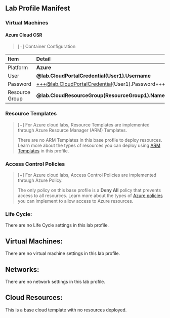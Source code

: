 ## Lab Profile Manifest

### Virtual Machines

#### Azure Cloud CSR

>[+] Container Configuration
>
| Item | Detail |
|:---------|:---------|
| Platform | **Azure** |
| User | **@lab.CloudPortalCredential(User1).Username** |
| Password | +++@lab.CloudPortalCredential(User1).Password+++ |
| Resource Group | **@lab.CloudResourceGroup(ResourceGroup1).Name**|


### Resource Templates

>[+] For Azure cloud labs, Resource Templates are implemented through Azure Resource Manager (ARM) Templates. 
>
>There are no ARM Templates in this base profile to deploy resources. Learn more about the types of resources you can deploy using [ARM Templates](https://learn.microsoft.com/en-us/azure/azure-resource-manager/templates/overview) in this profile. 


### Access Control Policies

>[+] For Azure cloud labs, Access Control Policies are implemented through Azure Policy. 
>
>The only policy on this base profile is a **Deny All** policy that prevents access to all resources. Learn more about the types of [Azure policies](https://learn.microsoft.com/en-us/azure/governance/policy/overview) you can implement to allow access to Azure resources. 



### Life Cycle:
There are no Life Cycle settings in this lab profile.

## Virtual Machines:
There are no virtual machine settings in this lab profile.

## Networks:
There are no network settings in this lab profile.

## Cloud Resources:
This is a base cloud template with no resources deployed.
